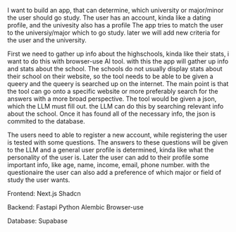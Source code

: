 I want to build an app, that can determine, which university or major/minor the user should go study.
The user has an account, kinda like a dating profile, and the univesity also has a profile
The app tries to match the user to the universiy/major which to go study. 
later we will add new criteria for the user and the university.

First we need to gather up info about the highschools, kinda like their stats, i want to do this with browser-use AI tool. with this the app will gather up info and stats about the school. 
The schools do not usually display stats about their school on their website, so the tool needs to be able to be given a queery and the queery is searched up on the internet. The main point is that the tool can go onto a specific website or more preferably search for the answers with a more broad perspective.
The tool would be given a json, which the LLM must fill out. the LLM can do this by searching relevant info about the school.
Once it has found all of the necessary info, the json is commited to the database. 

The users need to able to register a new account, while registering the user is tested with some questions. The answers to these questions will be given to the LLM and a general user profile is determined, kinda like what the personality of the user is. Later the user can add to their profile some important info, like age, name, income, email, phone number. with the questionaire the user can also add a preference of which major or field of study the user wants. 



Frontend: 
Next.js
Shadcn

Backend: 
Fastapi
Python
Alembic
Browser-use

Database:
Supabase